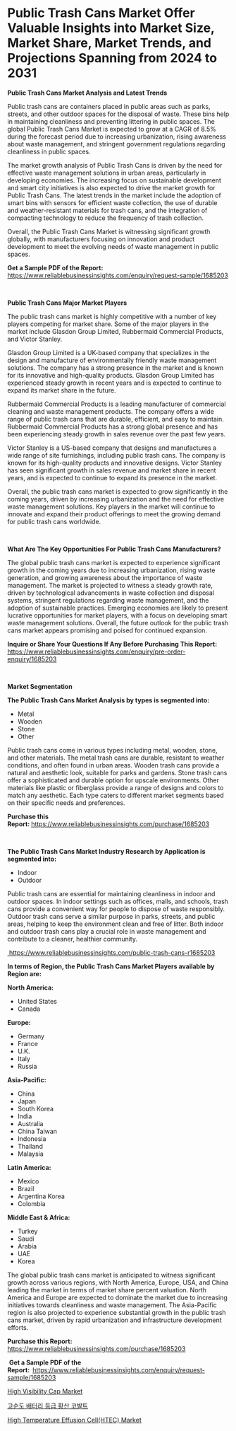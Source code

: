 <p><h1>Public Trash Cans Market Offer Valuable Insights into Market Size, Market Share, Market Trends, and Projections Spanning from 2024 to 2031</h1></p><p><strong>Public Trash Cans Market Analysis and Latest Trends</strong></p>
<p><p>Public trash cans are containers placed in public areas such as parks, streets, and other outdoor spaces for the disposal of waste. These bins help in maintaining cleanliness and preventing littering in public spaces. The global Public Trash Cans Market is expected to grow at a CAGR of 8.5% during the forecast period due to increasing urbanization, rising awareness about waste management, and stringent government regulations regarding cleanliness in public spaces.</p><p>The market growth analysis of Public Trash Cans is driven by the need for effective waste management solutions in urban areas, particularly in developing economies. The increasing focus on sustainable development and smart city initiatives is also expected to drive the market growth for Public Trash Cans. The latest trends in the market include the adoption of smart bins with sensors for efficient waste collection, the use of durable and weather-resistant materials for trash cans, and the integration of compacting technology to reduce the frequency of trash collection.</p><p>Overall, the Public Trash Cans Market is witnessing significant growth globally, with manufacturers focusing on innovation and product development to meet the evolving needs of waste management in public spaces.</p></p>
<p><strong>Get a Sample PDF of the Report:&nbsp;</strong> <a href="https://www.reliablebusinessinsights.com/enquiry/request-sample/1685203">https://www.reliablebusinessinsights.com/enquiry/request-sample/1685203</a></p>
<p>&nbsp;</p>
<p><strong>Public Trash Cans Major Market Players</strong></p>
<p><p>The public trash cans market is highly competitive with a number of key players competing for market share. Some of the major players in the market include Glasdon Group Limited, Rubbermaid Commercial Products, and Victor Stanley. </p><p>Glasdon Group Limited is a UK-based company that specializes in the design and manufacture of environmentally friendly waste management solutions. The company has a strong presence in the market and is known for its innovative and high-quality products. Glasdon Group Limited has experienced steady growth in recent years and is expected to continue to expand its market share in the future.</p><p>Rubbermaid Commercial Products is a leading manufacturer of commercial cleaning and waste management products. The company offers a wide range of public trash cans that are durable, efficient, and easy to maintain. Rubbermaid Commercial Products has a strong global presence and has been experiencing steady growth in sales revenue over the past few years.</p><p>Victor Stanley is a US-based company that designs and manufactures a wide range of site furnishings, including public trash cans. The company is known for its high-quality products and innovative designs. Victor Stanley has seen significant growth in sales revenue and market share in recent years, and is expected to continue to expand its presence in the market.</p><p>Overall, the public trash cans market is expected to grow significantly in the coming years, driven by increasing urbanization and the need for effective waste management solutions. Key players in the market will continue to innovate and expand their product offerings to meet the growing demand for public trash cans worldwide.</p></p>
<p>&nbsp;</p>
<p><strong>What Are The Key Opportunities For Public Trash Cans Manufacturers?</strong></p>
<p><p>The global public trash cans market is expected to experience significant growth in the coming years due to increasing urbanization, rising waste generation, and growing awareness about the importance of waste management. The market is projected to witness a steady growth rate, driven by technological advancements in waste collection and disposal systems, stringent regulations regarding waste management, and the adoption of sustainable practices. Emerging economies are likely to present lucrative opportunities for market players, with a focus on developing smart waste management solutions. Overall, the future outlook for the public trash cans market appears promising and poised for continued expansion.</p></p>
<p><strong>Inquire or Share Your Questions If Any Before Purchasing This Report:</strong> <a href="https://www.reliablebusinessinsights.com/enquiry/pre-order-enquiry/1685203">https://www.reliablebusinessinsights.com/enquiry/pre-order-enquiry/1685203</a></p>
<p>&nbsp;</p>
<p><strong>Market Segmentation</strong></p>
<p><strong>The Public Trash Cans Market Analysis by types is segmented into:</strong></p>
<p><ul><li>Metal</li><li>Wooden</li><li>Stone</li><li>Other</li></ul></p>
<p><p>Public trash cans come in various types including metal, wooden, stone, and other materials. The metal trash cans are durable, resistant to weather conditions, and often found in urban areas. Wooden trash cans provide a natural and aesthetic look, suitable for parks and gardens. Stone trash cans offer a sophisticated and durable option for upscale environments. Other materials like plastic or fiberglass provide a range of designs and colors to match any aesthetic. Each type caters to different market segments based on their specific needs and preferences.</p></p>
<p><strong>Purchase this Report:&nbsp;</strong><a href="https://www.reliablebusinessinsights.com/purchase/1685203">https://www.reliablebusinessinsights.com/purchase/1685203</a></p>
<p>&nbsp;</p>
<p><strong>The Public Trash Cans Market Industry Research by Application is segmented into:</strong></p>
<p><ul><li>Indoor</li><li>Outdoor</li></ul></p>
<p><p>Public trash cans are essential for maintaining cleanliness in indoor and outdoor spaces. In indoor settings such as offices, malls, and schools, trash cans provide a convenient way for people to dispose of waste responsibly. Outdoor trash cans serve a similar purpose in parks, streets, and public areas, helping to keep the environment clean and free of litter. Both indoor and outdoor trash cans play a crucial role in waste management and contribute to a cleaner, healthier community.</p></p>
<p><a href="https://www.reliablebusinessinsights.com/public-trash-cans-r1685203">&nbsp;https://www.reliablebusinessinsights.com/public-trash-cans-r1685203</a></p>
<p><strong>In terms of Region, the Public Trash Cans Market Players available by Region are:</strong></p>
<p>
    <p> <strong> North America: </strong>
        <ul>
            <li>United States</li>
            <li>Canada</li>
        </ul>
        </p> 
    <p> <strong> Europe: </strong>
        <ul>
            <li>Germany</li>
            <li>France</li>
            <li>U.K.</li>
            <li>Italy</li>
            <li>Russia</li>
        </ul>
        </p> 
    <p> <strong> Asia-Pacific: </strong>
        <ul>
            <li>China</li>
            <li>Japan</li>
            <li>South Korea</li>
            <li>India</li>
            <li>Australia</li>
            <li>China Taiwan</li>
            <li>Indonesia</li>
            <li>Thailand</li>
            <li>Malaysia</li>
        </ul>
        </p> 
    <p> <strong> Latin America: </strong>
        <ul>
            <li>Mexico</li>
            <li>Brazil</li>
            <li>Argentina Korea</li>
            <li>Colombia</li>
        </ul>
        </p> 
    <p> <strong> Middle East & Africa: </strong>
        <ul>
            <li>Turkey</li>
            <li>Saudi</li>
            <li>Arabia</li>
            <li>UAE</li>
            <li>Korea</li>
        </ul>
    </p>
    </p>
<p><p>The global public trash cans market is anticipated to witness significant growth across various regions, with North America, Europe, USA, and China leading the market in terms of market share percent valuation. North America and Europe are expected to dominate the market due to increasing initiatives towards cleanliness and waste management. The Asia-Pacific region is also projected to experience substantial growth in the public trash cans market, driven by rapid urbanization and infrastructure development efforts.</p></p>
<p><strong>Purchase this Report: </strong><a href="https://www.reliablebusinessinsights.com/purchase/1685203">https://www.reliablebusinessinsights.com/purchase/1685203</a></p>
<p>&nbsp;<strong>Get a Sample PDF of the Report:&nbsp;&nbsp;</strong><a href="https://www.reliablebusinessinsights.com/enquiry/request-sample/1685203">https://www.reliablebusinessinsights.com/enquiry/request-sample/1685203</a></p>
<p><strong></strong></p>
<p><p><a href="https://github.com/marlinacrngin/Market-Research-Report-List-1/blob/main/high-visibility-cap-market.md">High Visibility Cap Market</a></p><p><a href="https://medium.com/@edaunhshhs/2024%EB%85%84%EB%B6%80%ED%84%B0-2031%EB%85%84%EA%B9%8C%EC%A7%80%EC%9D%98-%EA%B3%A0%EC%88%9C%EB%8F%84-%EB%B0%B0%ED%84%B0%EB%A6%AC-%EA%B8%89-%EC%BD%94%EB%B0%9C%ED%8A%B8-%ED%99%A9%ED%99%94%EB%AC%BC-%EC%8B%9C%EC%9E%A5-%EC%A0%90%EC%9C%A0%EC%9C%A8%EA%B3%BC-%EA%B2%BD%EC%9F%81-%ED%92%8D%EA%B2%BD%EC%97%90-%EB%8C%80%ED%95%9C-%ED%86%B5%EC%B0%B0%EB%A0%A5-7291dae123c2">고순도 배터리 등급 황산 코발트</a></p><p><a href="https://view.publitas.com/reportprime-1/high-temperature-effusion-cell-htec-market-share-size-trends-industry-analysis-report-by-application-surface-science-analysis-thin-film-deposition-others-by-type-2cchtez-6cchtez-10cchtez-16cchtez-25cchtez-others-and-forecast-2024-2031/">High Temperature Effusion Cell(HTEC) Market</a></p></p>